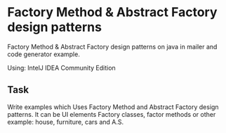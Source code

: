 # Factory Method & Abstract Factory design patterns
Factory Method & Abstract Factory design patterns on java in mailer and code generator example.

Using: IntelJ IDEA Community Edition

## Task
Write examples which
Uses Factory Method and Abstract Factory design patterns. It can be UI elements
Factory classes, factor methods or other example: house, furniture, cars and A.S.
